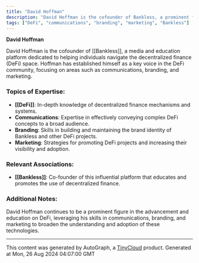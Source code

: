```yaml
---
title: "David Hoffman"
description: "David Hoffman is the cofounder of Bankless, a prominent figure in the DeFi space."
tags: ["DeFi", "communications", "branding", "marketing", "Bankless"]
---
```


**David Hoffman**

David Hoffman is the cofounder of [[Bankless]], a media and education platform dedicated to helping individuals navigate the decentralized finance (DeFi) space. Hoffman has established himself as a key voice in the DeFi community, focusing on areas such as communications, branding, and marketing.

### Topics of Expertise:
- **[[DeFi]]**: In-depth knowledge of decentralized finance mechanisms and systems.
- **Communications**: Expertise in effectively conveying complex DeFi concepts to a broad audience.
- **Branding**: Skills in building and maintaining the brand identity of Bankless and other DeFi projects.
- **Marketing**: Strategies for promoting DeFi projects and increasing their visibility and adoption.

### Relevant Associations:
- **[[Bankless]]**: Co-founder of this influential platform that educates and promotes the use of decentralized finance.

### Additional Notes:
David Hoffman continues to be a prominent figure in the advancement and education on DeFi, leveraging his skills in communications, branding, and marketing to broaden the understanding and adoption of these technologies.

---
This content was generated by AutoGraph, a [TinyCloud](https://tinycloud.xyz/) product.
Generated at Mon, 26 Aug 2024 04:07:00 GMT